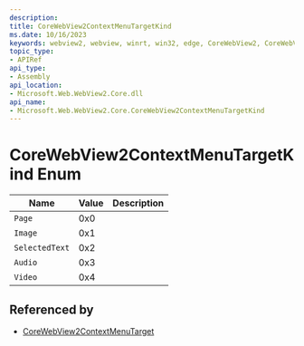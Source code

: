 ```yaml
---
description: 
title: CoreWebView2ContextMenuTargetKind
ms.date: 10/16/2023
keywords: webview2, webview, winrt, win32, edge, CoreWebView2, CoreWebView2Controller, browser control, edge html, CoreWebView2ContextMenuTargetKind
topic_type:
- APIRef
api_type:
- Assembly
api_location:
- Microsoft.Web.WebView2.Core.dll
api_name:
- Microsoft.Web.WebView2.Core.CoreWebView2ContextMenuTargetKind
---
```


# CoreWebView2ContextMenuTargetKind Enum

| Name |  Value | Description |
|--|--|--|
|`Page` | 0x0  |  |
|`Image` | 0x1  |  |
|`SelectedText` | 0x2  |  |
|`Audio` | 0x3  |  |
|`Video` | 0x4  |  |


## Referenced by

- [CoreWebView2ContextMenuTarget](corewebview2contextmenutarget.md)
